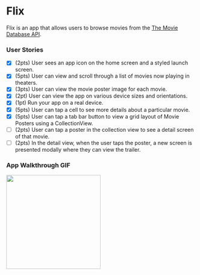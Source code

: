# Flix

Flix is an app that allows users to browse movies from the [The Movie Database API](http://docs.themoviedb.apiary.io/#).

### User Stories

- [X] (2pts) User sees an app icon on the home screen and a styled launch screen.
- [X] (5pts) User can view and scroll through a list of movies now playing in theaters.
- [X] (3pts) User can view the movie poster image for each movie.
- [X] (2pt) User can view the app on various device sizes and orientations.
- [X] (1pt) Run your app on a real device.
- [X] (5pts) User can tap a cell to see more details about a particular movie.
- [X] (5pts) User can tap a tab bar button to view a grid layout of Movie Posters using a CollectionView.
- [ ] (2pts) User can tap a poster in the collection view to see a detail screen of that movie.
- [ ] (2pts) In the detail view, when the user taps the poster, a new screen is presented modally where they can view the trailer.

### App Walkthrough GIF

<img src="http://g.recordit.co/06iGbuf5y1.gif" width=250><br>

